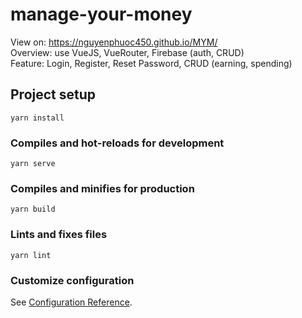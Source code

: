 # manage-your-money
View on: https://nguyenphuoc450.github.io/MYM/ \
Overview: use VueJS, VueRouter, Firebase (auth, CRUD) \
Feature: Login, Register, Reset Password,  CRUD (earning, spending)
## Project setup
```
yarn install
```

### Compiles and hot-reloads for development
```
yarn serve
```

### Compiles and minifies for production
```
yarn build
```

### Lints and fixes files
```
yarn lint
```

### Customize configuration
See [Configuration Reference](https://cli.vuejs.org/config/).
